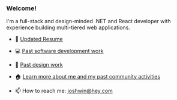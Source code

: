 ### Welcome!

I'm a full-stack and design-minded .NET and React developer with experience building multi-tiered web applications.

- 💼   [Updated Resume](https://drive.google.com/file/d/1kUCpUQe98PRbjOO51By_3WbOwqhol76R/view?usp=sharing)

- 💻   [Past software development work](https://joshwin.dev/past-dev-work.html)

- 🔬   [Past design work](https://joshwin.dev/past-design-work.html)

- 🏠   [Learn more about me and my past community activities](https://joshwin.dev/about.html)

- 📫   How to reach me: joshwin@hey.com

